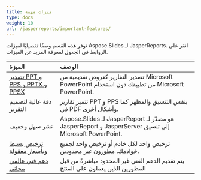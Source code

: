 ```yaml
---
title: ميزات مهمة
type: docs
weight: 10
url: /jasperreports/important-features/
---
```


توفر هذه القسم وصفًا تفصيليًا لميزات Aspose.Slides لـ JasperReports. انقر على الروابط في الجدول لمعرفة المزيد عن الميزات.

|**الميزة** |**الوصف** |
| :- | :- |
|[تصدير PPT و PPS و PPTX و PPSX](/slides/jasperreports/ppt-pptx-pdf-and-html-export/)|تصدير التقارير كعروض تقديمية من Microsoft PowerPoint من تطبيقك دون استخدام Microsoft PowerPoint. |
|دقة عالية لتصميم التقرير|تتميز تقارير PPT و PPS بنفس التنسيق والمظهر كما في PDF وأشكال أخرى. |
|نشر سهل وخفيف|Aspose.Slides لـ JasperReport هو مصدّر لـ JasperReport و JasperServer إلى تنسيق Microsoft PowerPoint. |
|[ترخيص بسيط وبأسعار معقولة](/slides/jasperreports/licensing/)|ترخيص واحد لكل خادم أو ترخيص واحد لجميع خوادمك. مطورون غير محدودين. |
|[دعم فني عالمي مجاني](/slides/jasperreports/technical-support/)|يتم تقديم الدعم الفني غير المحدود مباشرةً من قبل المطورين الذين يعملون على المنتج |